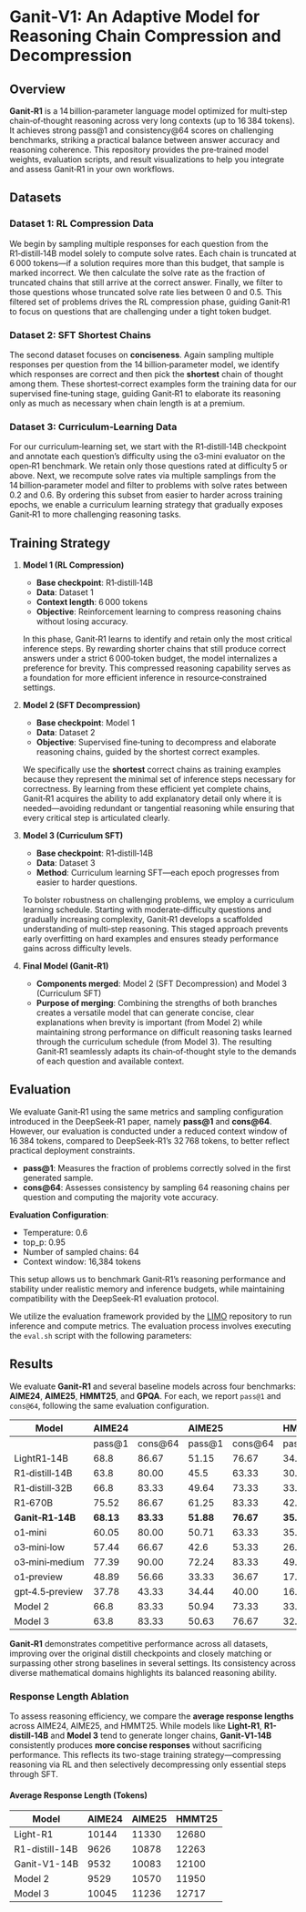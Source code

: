 # Ganit‑V1: An Adaptive Model for Reasoning Chain Compression and Decompression

## Overview

**Ganit‑R1** is a 14 billion‑parameter language model optimized for multi‑step chain‑of‑thought reasoning across very long contexts (up to 16 384 tokens). It achieves strong pass@1 and consistency@64 scores on challenging benchmarks, striking a practical balance between answer accuracy and reasoning coherence. This repository provides the pre‑trained model weights, evaluation scripts, and result visualizations to help you integrate and assess Ganit‑R1 in your own workflows.

## Datasets

### Dataset 1: RL Compression Data

We begin by sampling multiple responses for each question from the R1‑distill‑14B model solely to compute solve rates. Each chain is truncated at 6 000 tokens—if a solution requires more than this budget, that sample is marked incorrect. We then calculate the solve rate as the fraction of truncated chains that still arrive at the correct answer. Finally, we filter to those questions whose truncated solve rate lies between 0 and 0.5. This filtered set of problems drives the RL compression phase, guiding Ganit‑R1 to focus on questions that are challenging under a tight token budget.

### Dataset 2: SFT Shortest Chains

The second dataset focuses on **conciseness**. Again sampling multiple responses per question from the 14 billion‑parameter model, we identify which responses are correct and then pick the **shortest** chain of thought among them. These shortest‑correct examples form the training data for our supervised fine‑tuning stage, guiding Ganit‑R1 to elaborate its reasoning only as much as necessary when chain length is at a premium.

### Dataset 3: Curriculum‑Learning Data

For our curriculum‑learning set, we start with the R1‑distill‑14B checkpoint and annotate each question’s difficulty using the o3‑mini evaluator on the open‑R1 benchmark. We retain only those questions rated at difficulty 5 or above. Next, we recompute solve rates via multiple samplings from the 14 billion‑parameter model and filter to problems with solve rates between 0.2 and 0.6. By ordering this subset from easier to harder across training epochs, we enable a curriculum learning strategy that gradually exposes Ganit‑R1 to more challenging reasoning tasks.

## Training Strategy

1. **Model 1 (RL Compression)**  
   - **Base checkpoint**: R1‑distill‑14B  
   - **Data**: Dataset 1  
   - **Context length**: 6 000 tokens  
   - **Objective**: Reinforcement learning to compress reasoning chains without losing accuracy.  

   In this phase, Ganit‑R1 learns to identify and retain only the most critical inference steps. By rewarding shorter chains that still produce correct answers under a strict 6 000‑token budget, the model internalizes a preference for brevity. This compressed reasoning capability serves as a foundation for more efficient inference in resource‑constrained settings.

2. **Model 2 (SFT Decompression)**  
   - **Base checkpoint**: Model 1  
   - **Data**: Dataset 2  
   - **Objective**: Supervised fine‑tuning to decompress and elaborate reasoning chains, guided by the shortest correct examples.  

   We specifically use the **shortest** correct chains as training examples because they represent the minimal set of inference steps necessary for correctness. By learning from these efficient yet complete chains, Ganit‑R1 acquires the ability to add explanatory detail only where it is needed—avoiding redundant or tangential reasoning while ensuring that every critical step is articulated clearly.

3. **Model 3 (Curriculum SFT)**  
   - **Base checkpoint**: R1‑distill‑14B  
   - **Data**: Dataset 3  
   - **Method**: Curriculum learning SFT—each epoch progresses from easier to harder questions.  

   To bolster robustness on challenging problems, we employ a curriculum learning schedule. Starting with moderate‑difficulty questions and gradually increasing complexity, Ganit‑R1 develops a scaffolded understanding of multi‑step reasoning. This staged approach prevents early overfitting on hard examples and ensures steady performance gains across difficulty levels.


4. **Final Model (Ganit‑R1)**  
   - **Components merged**: Model 2 (SFT Decompression) and Model 3 (Curriculum SFT)  
   - **Purpose of merging**: Combining the strengths of both branches creates a versatile model that can generate concise, clear explanations when brevity is important (from Model 2) while maintaining strong performance on difficult reasoning tasks learned through the curriculum schedule (from Model 3). The resulting Ganit‑R1 seamlessly adapts its chain‑of‑thought style to the demands of each question and available context.


## Evaluation

We evaluate Ganit‑R1 using the same metrics and sampling configuration introduced in the DeepSeek‑R1 paper, namely **pass@1** and **cons@64**. However, our evaluation is conducted under a reduced context window of 16 384 tokens, compared to DeepSeek‑R1’s 32 768 tokens, to better reflect practical deployment constraints.

- **pass@1**: Measures the fraction of problems correctly solved in the first generated sample.
- **cons@64**: Assesses consistency by sampling 64 reasoning chains per question and computing the majority vote accuracy.

**Evaluation Configuration**:

- Temperature: 0.6  
- top_p: 0.95  
- Number of sampled chains: 64  
- Context window: 16,384 tokens  

This setup allows us to benchmark Ganit‑R1’s reasoning performance and stability under realistic memory and inference budgets, while maintaining compatibility with the DeepSeek‑R1 evaluation protocol.

We utilize the evaluation framework provided by the [LIMO](https://github.com/GAIR-NLP/LIMO) repository to run inference and compute metrics. The evaluation process involves executing the `eval.sh` script with the following parameters:


## Results

We evaluate **Ganit‑R1** and several baseline models across four benchmarks: **AIME24**, **AIME25**, **HMMT25**, and **GPQA**. For each, we report `pass@1` and `cons@64`, following the same evaluation configuration.

| Model            | AIME24        |              | AIME25        |              | HMMT25        |              |
|------------------|---------------|--------------|---------------|--------------|---------------|--------------|
|                  | pass@1        | cons@64      | pass@1        | cons@64      | pass@1        | cons@64      |
| LightR1‑14B      | 68.8          | 86.67        | 51.15         | 76.67        | 34.11         | 50.00        |
| R1‑distill‑14B   | 63.8          | 80.00        | 45.5          | 63.33        | 30.00         | 50.00        |
| R1‑distill‑32B   | 66.8          | 83.33        | 49.64         | 73.33        | 33.02         | 53.33        |
| R1‑670B          | 75.52         | 86.67        | 61.25         | 83.33        | 42.19         | 56.67        |
| **Ganit‑R1‑14B** | **68.13**     | **83.33**    | **51.88**     | **76.67**    | **35.78**     | **56.66**    |
| o1‑mini          | 60.05         | 80.00        | 50.71         | 63.33        | 35.15         | 46.67        |
| o3‑mini‑low      | 57.44         | 66.67        | 42.6          | 53.33        | 26.61         | 33.33        |
| o3‑mini‑medium   | 77.39         | 90.00        | 72.24         | 83.33        | 49.21         | 60.00        |
| o1‑preview       | 48.89         | 56.66        | 33.33         | 36.67        | 17.78         | 20.00        |
| gpt‑4.5‑preview  | 37.78         | 43.33        | 34.44         | 40.00        | 16.67         | 20.00        |
| Model 2          | 66.8          | 83.33        | 50.94         | 73.33        | 33.7          | 40.00        |
| Model 3          | 63.8          | 83.33        | 50.63         | 76.67        | 32.19         | 50.00        |


**Ganit‑R1** demonstrates competitive performance across all datasets, improving over the original distill checkpoints and closely matching or surpassing other strong baselines in several settings. Its consistency across diverse mathematical domains highlights its balanced reasoning ability.


### Response Length Ablation

To assess reasoning efficiency, we compare the **average response lengths** across AIME24, AIME25, and HMMT25. While models like **Light-R1**,  **R1-distill‑14B** and **Model 3** tend to generate longer chains, **Ganit‑V1‑14B** consistently produces **more concise responses** without sacrificing performance. This reflects its two-stage training strategy—compressing reasoning via RL and then selectively decompressing only essential steps through SFT.


#### Average Response Length (Tokens)

| Model            | AIME24 | AIME25 | HMMT25 |
|------------------|--------|--------|--------|
| Light-R1         | 10144  | 11330  | 12680  |
| R1-distill-14B   | 9626   | 10878  | 12263  |
| Ganit-V1-14B     | 9532   | 10083  | 12100  |
| Model 2          | 9529   | 10570  | 11950  |
| Model 3          | 10045  | 11236  | 12717  |

